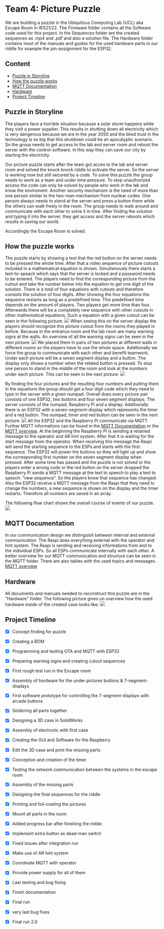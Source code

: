 # Team 4: Picture Puzzle #
We are building a puzzle in the Ubiquitous Computing Lab (UCL) aka Escape Room in WS21/22.
The Firmware folder contains all the Software code used for this project. 
In the Sequences folder are the created sequences as .mp4 and .pdf and also a solution file.
The Hardware folder contains most of the manuals and guides for the used hardware parts in our riddle for example the pin-assignment for the ESP32.

## Content #
* [Puzzle in Storyline](#1)
* [How the puzzle works](#2)
* [MQTT Documentation](#3)
* [Hardware](#4)
* [Project Timeline](#5)


## Puzzle in Storyline <a name="1"></a>
The players face a horrible situation because a solar storm happens while they visit a power supplier. This results in shutting down all electricity which is very dangerous because we are in the year 2050 and the blind trust in the technology is so big that this shutdown could be an apocalyptic scenario.
So the group needs to get access to the lab and server room and reboot the server with the control-software. In this way they can save our city by starting the electricity. 

Our picture puzzle starts after the team got acces to the lab and server room and solved the knock knock riddle to activate the server. So the server is working now but still secured by a code. To solve this puzzle the group needs to work as a team and under time pressure.
To stop unauthorized access the code can only be solved by people who work in the lab and know the enviroment. Another security mechanism is the need of more than one person similar to the two-man-mechanism from nuclear codes. One person always needs to stand at the server and press a button there while the others can walk freely in the room. The group needs to walk around and communicate with each other to solve it in time. 
After finding the solution and typing it into the server, they get access and the server reboots which results in saving our world. 

Accordingly the Escape Room is solved. 
  

## How the puzzle works<a name="2"></a>
The puzzle starts by showing a text that the red button on the server needs to be pressed the whole time. After that a video sequence of picture cutouts included in a mathematical equation is shown. Simultanously there starts a text-to-speach which says that the server is locked and a password needs to be entered. The players need to find the corresponding picture from the cutout and take the number below into the equation to get one digit of the solution. There is a total of four equations with cutouts and therefore consists the solution of four digits.
After showing the four equations the sequence restarts as long as a predefined time. This predefined time depends on the amount of players. Two players get more time than four. Afterwards there will be a completely new sequence with other cutouts in other mathematical equations. Such a equation with a given cutout can be seen in the following picture:
<img src="https://github.com/ubilab-ws21/puzzle-4/blob/main/Firmware/Raspberry/sequences/0_0.jpg">
When seeing this on the server display the players should recognize this picture cutout from the rooms they played in before. Because in the entrance room and the lab room are many warning signs at the walls. An overview of all the warning signs can be seen in the next picture:
<img src="https://github.com/ubilab-ws21/puzzle-4/blob/main/Sequences/warning-signs.svg">
We placed them in pairs of two pictures at different walls in different rooms so the players have to use the whole space. Additionally we force the group to communicate with each other and benefit teamwork.
Under each picture will be a seven segment display and a button. The display only shows a number when the related button is pressed. To stop one person to stand in the middle of the room and look at the numbers under each picture. This can be seen in the next picture:
<img src="https://github.com/ubilab-ws21/puzzle-4/blob/main/Hardware/esp.jpeg">

By finding the four pictures and the resulting four numbers and putting them in the equations the group should get a four digit code which they need to type in the server with a given numpad.
Overall does every picture pair consists of one ESP32, two buttons and four seven segment displays. The server consists of the numpad, Raspberry Pi and a display. Additionally there is an ESP32 with a seven-segment-display which represents the timer and a red button. The numpad, timer and red button can be seen in the next picture:
<img src="https://github.com/ubilab-ws21/puzzle-4/blob/main/Hardware/server.jpeg">
All the ESP32 and the Raspberry Pi communicate via MQTT. Further MQTT informations can be found in the [MQTT Documentation](#3) or the [MQTT overview](https://github.com/ubilab-ws21/puzzle-4/tree/main/MQTT "MQTT overview").
At the beginning the Raspberry Pi is sending a retained message to the operator and AR hint system. After that it is waiting for the start message from the operator. When receiving this message the Raspi will send the starting sequence to the ESPs and starts with the first sequence. The ESP32 will power the buttons so they will light up and show the corresponding first number on the seven segment display when pressed. 
After some time has passed and the puzzle is not solved or the players enter a wrong code or the red button on the server dropped the Raspberry Pi sends a MQTT message at the text to speech to play a text to speech: "new sequence". So the players know that sequence has changed. Also the ESP32 receive a MQTT message from the Raspi that they need to change the numbers, a new sequence is shown on the display and the timer restarts. 
Therefore all numbers are saved in an array. 

The following flow chart shows the overall course of events of our puzzle.
<img src="https://github.com/ubilab-ws21/puzzle-4/blob/main/Sequences/puzzle-ablaufplan.png">

## MQTT Documentation <a name="3"></a>
In our communication design we distinguish between internal and external communication. The Raspi does everything external with the operator and hint system. The Raspi is sending and receiving informations from and to the individual ESPs. So all ESPs communicate internally with each other. A better overview for our MQTT communication and structure can be seen in the MQTT folder. There are also tables with the used topics and messages. 
[MQTT overview](https://github.com/ubilab-ws21/puzzle-4/tree/main/MQTT "MQTT overview")

## Hardware <a name="4"></a>
All documents and manuals needed to reconstruct this puzzle are in the "Hardware" folder.
The following picture gives on overview how the used hardware inside of the created case looks like:
<img src="https://github.com/ubilab-ws21/puzzle-4/blob/main/Hardware/open_case.jpeg">


## Project Timeline <a name="5"></a>
- [x] Concept finding for puzzle
- [x] Creating a BOM
- [x] Programming and testing OTA and MQTT with ESP32
- [x] Preparing warning signs and creating cutout sequences
- [x] First rough test run in the Escape room
- [x] Assembly of hardware for the under pictures buttons & 7-segment-displays
- [x] First software prototype for controlling the 7-segment-displays with arcade buttons
- [x] Soldering all parts together
- [x] Designing a 3D case in SolidWorks
- [x] Assembly of electronic with first case
- [x] Creating the GUI and Software for the Raspberry
- [x] Edit the 3D case and print the missing parts
- [x] Conception and creation of the timer 
- [x] Testing the network communication between the systems in the escape room
- [x] Assembly of the missing parts
- [x] Designing the final sequences for the riddle
- [x] Printing and foil-coating the pictures
- [x] Mount all parts in the room
- [x] Added progress bar after finishing the riddle
- [x] Implement extra button as dead-man switch
- [x] Fixed issues after integration run
- [x] Make use of AR hint system
- [x] Coordinate MQTT with operator
- [x] Provide power supply for all of them
- [x] Last testing and bug fixing
- [x] Finish documentation
- [x] Final run
- [x] very last bug fixes
- [x] Final run 2.0

